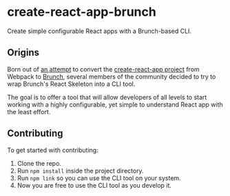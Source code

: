 # create-react-app-brunch
Create simple configurable React apps with a Brunch-based CLI.

## Origins

Born out of [an attempt](https://github.com/brunch/brunch/issues/1466) to convert the [create-react-app project](https://github.com/facebookincubator/create-react-app) from Webpack to [Brunch](https://github.com/brunch/brunch), several members of the community decided to try to wrap Brunch's React Skeleton into a CLI tool.

The goal is to offer a tool that will allow developers of all levels to start working with a highly configurable, yet simple to understand React app with the least effort.

## Contributing

To get started with contributing:

1. Clone the repo.
2. Run `npm install` inside the project directory.
3. Run `npm link` so you can use the CLI tool on your system.
4. Now you are free to use the CLI tool as you develop it.